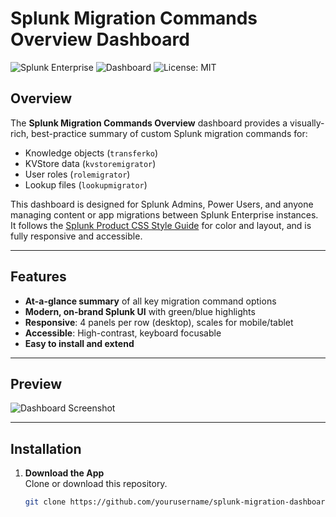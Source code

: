 # Splunk Migration Commands Overview Dashboard

![Splunk Enterprise](https://img.shields.io/badge/Splunk-Enterprise-green)
![Dashboard](https://img.shields.io/badge/Dashboard-XML-blue)
![License: MIT](https://img.shields.io/badge/License-MIT-yellow.svg)

## Overview

The **Splunk Migration Commands Overview** dashboard provides a visually-rich, best-practice summary of custom Splunk migration commands for:
- Knowledge objects (`transferko`)
- KVStore data (`kvstoremigrator`)
- User roles (`rolemigrator`)
- Lookup files (`lookupmigrator`)

This dashboard is designed for Splunk Admins, Power Users, and anyone managing content or app migrations between Splunk Enterprise instances.  
It follows the [Splunk Product CSS Style Guide](https://design.splunk.com/Styles/Color/) for color and layout, and is fully responsive and accessible.

---

## Features

- **At-a-glance summary** of all key migration command options
- **Modern, on-brand Splunk UI** with green/blue highlights
- **Responsive**: 4 panels per row (desktop), scales for mobile/tablet
- **Accessible**: High-contrast, keyboard focusable
- **Easy to install and extend**

---

## Preview

![Dashboard Screenshot](screenshots/splunk-migration-dashboard.png)

---

## Installation

1. **Download the App**  
   Clone or download this repository.

   ```bash
   git clone https://github.com/yourusername/splunk-migration-dashboard.git
